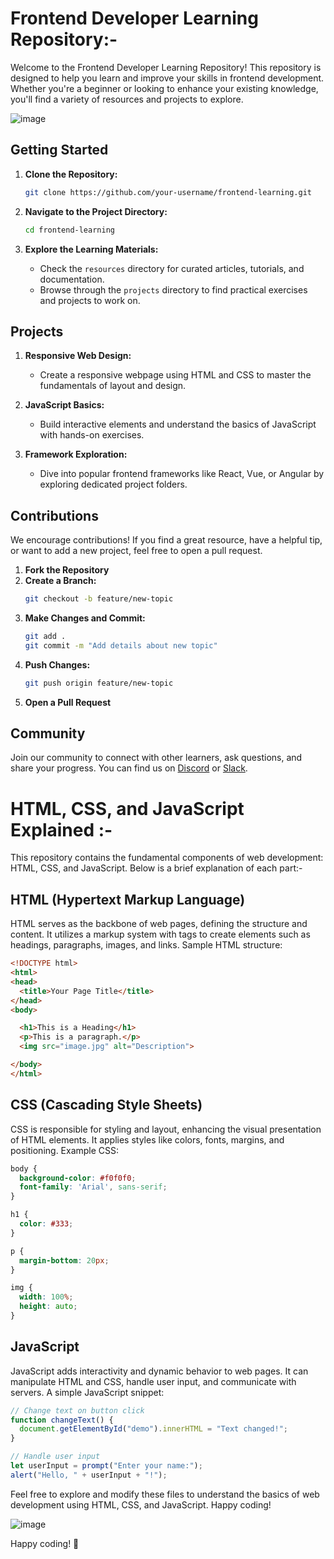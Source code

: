 # Frontend Developer Learning Repository:-

Welcome to the Frontend Developer Learning Repository! This repository is designed to help you learn and improve your skills in frontend development. Whether you're a beginner or looking to enhance your existing knowledge, you'll find a variety of resources and projects to explore.

![image](https://www.nicepng.com/png/full/249-2496315_full-stack-development.png)

## Getting Started

1. **Clone the Repository:**
   ```bash
   git clone https://github.com/your-username/frontend-learning.git
   ```

2. **Navigate to the Project Directory:**
   ```bash
   cd frontend-learning
   ```

3. **Explore the Learning Materials:**
   - Check the `resources` directory for curated articles, tutorials, and documentation.
   - Browse through the `projects` directory to find practical exercises and projects to work on.

## Projects

1. **Responsive Web Design:**
   - Create a responsive webpage using HTML and CSS to master the fundamentals of layout and design.

2. **JavaScript Basics:**
   - Build interactive elements and understand the basics of JavaScript with hands-on exercises.

3. **Framework Exploration:**
   - Dive into popular frontend frameworks like React, Vue, or Angular by exploring dedicated project folders.

## Contributions

We encourage contributions! If you find a great resource, have a helpful tip, or want to add a new project, feel free to open a pull request.

1. **Fork the Repository**
2. **Create a Branch:**
   ```bash
   git checkout -b feature/new-topic
   ```
3. **Make Changes and Commit:**
   ```bash
   git add .
   git commit -m "Add details about new topic"
   ```
4. **Push Changes:**
   ```bash
   git push origin feature/new-topic
   ```
5. **Open a Pull Request**

## Community

Join our community to connect with other learners, ask questions, and share your progress. You can find us on [Discord](#) or [Slack](#).

# HTML, CSS, and JavaScript Explained :-

This repository contains the fundamental components of web development: HTML, CSS, and JavaScript. Below is a brief explanation of each part:-

## HTML (Hypertext Markup Language)

HTML serves as the backbone of web pages, defining the structure and content. It utilizes a markup system with tags to create elements such as headings, paragraphs, images, and links. Sample HTML structure:

```html
<!DOCTYPE html>
<html>
<head>
  <title>Your Page Title</title>
</head>
<body>

  <h1>This is a Heading</h1>
  <p>This is a paragraph.</p>
  <img src="image.jpg" alt="Description">

</body>
</html>
```

## CSS (Cascading Style Sheets)

CSS is responsible for styling and layout, enhancing the visual presentation of HTML elements. It applies styles like colors, fonts, margins, and positioning. Example CSS:

```css
body {
  background-color: #f0f0f0;
  font-family: 'Arial', sans-serif;
}

h1 {
  color: #333;
}

p {
  margin-bottom: 20px;
}

img {
  width: 100%;
  height: auto;
}
```

## JavaScript

JavaScript adds interactivity and dynamic behavior to web pages. It can manipulate HTML and CSS, handle user input, and communicate with servers. A simple JavaScript snippet:

```javascript
// Change text on button click
function changeText() {
  document.getElementById("demo").innerHTML = "Text changed!";
}

// Handle user input
let userInput = prompt("Enter your name:");
alert("Hello, " + userInput + "!");
```

Feel free to explore and modify these files to understand the basics of web development using HTML, CSS, and JavaScript. Happy coding!

![image](https://www.p92.com/binaries/content/gallery/p92website/technologies/htmlcssjs-details.png)

Happy coding! 🚀

